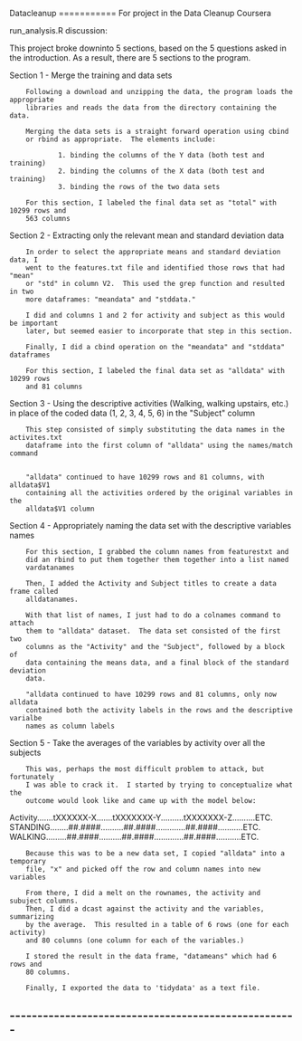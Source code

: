 Datacleanup
=========== For project in the Data Cleanup Coursera


run_analysis.R discussion:

This project broke downinto 5 sections, based on the 5 questions asked in the introduction.
As a result, there are 5 sections to the program.

Section 1 - Merge the training and data sets

        Following a download and unzipping the data, the program loads the appropriate
        libraries and reads the data from the directory containing the data.

        Merging the data sets is a straight forward operation using cbind
        or rbind as appropriate.  The elements include:

                1. binding the columns of the Y data (both test and training)
                2. binding the columns of the X data (both test and training)
                3. binding the rows of the two data sets

        For this section, I labeled the final data set as "total" with 10299 rows and
        563 columns

Section 2 - Extracting only the relevant mean and standard deviation data

        In order to select the appropriate means and standard deviation data, I
        went to the features.txt file and identified those rows that had "mean"
        or "std" in column V2.  This used the grep function and resulted in two
        more dataframes: "meandata" and "stddata."
        
        I did and columns 1 and 2 for activity and subject as this would be important
        later, but seemed easier to incorporate that step in this section.

        Finally, I did a cbind operation on the "meandata" and "stddata" dataframes

        For this section, I labeled the final data set as "alldata" with 10299 rows 
        and 81 columns

Section 3 - Using the descriptive activities (Walking, walking upstairs, etc.) in
        place of the coded data (1, 2, 3, 4, 5, 6) in the "Subject" column

        This step consisted of simply substituting the data names in the activites.txt
        dataframe into the first column of "alldata" using the names/match command
        

        "alldata" continued to have 10299 rows and 81 columns, with alldata$V1 
        containing all the activities ordered by the original variables in the 
        alldata$V1 column

Section 4 - Appropriately naming the data set with the descriptive variables names

        For this section, I grabbed the column names from featurestxt and 
        did an rbind to put them together them together into a list named
        vardatanames

        Then, I added the Activity and Subject titles to create a data frame called
        alldatanames.  

        With that list of names, I just had to do a colnames command to attach 
        them to "alldata" dataset.  The data set consisted of the first two
        columns as the "Activity" and the "Subject", followed by a block of
        data containing the means data, and a final block of the standard deviation
        data.

        "alldata continued to have 10299 rows and 81 columns, only now alldata 
        contained both the activity labels in the rows and the descriptive varialbe
        names as column labels

Section 5 - Take the averages of the variables by activity over all the subjects

        This was, perhaps the most difficult problem to attack, but fortunately
        I was able to crack it.  I started by trying to conceptualize what the 
        outcome would look like and came up with the model below:

  Activity.......tXXXXXX-X.......tXXXXXXX-Y..........tXXXXXXX-Z..........ETC.    
  STANDING........##.####..........##.####.............##.####...........ETC.       
  WALKING.........##.####..........##.####.............##.####...........ETC.    


        Because this was to be a new data set, I copied "alldata" into a temporary
        file, "x" and picked off the row and column names into new variables

        From there, I did a melt on the rownames, the activity and subuject columns.
        Then, I did a dcast against the activity and the variables, summarizing 
        by the average.  This resulted in a table of 6 rows (one for each activity)
        and 80 columns (one column for each of the variables.)

        I stored the result in the data frame, "datameans" which had 6 rows and 
        80 columns.

        Finally, I exported the data to 'tidydata' as a text file.

## ----------------------------------------------------
